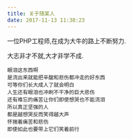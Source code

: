 ```yaml
---
title: 关于随某人
date: 2017-11-13 11:38:23
---
```



一位PHP工程师,在成为大牛的路上不断努力.

  大志非才不就,大才非学不成.


	眼泪这东西啊
	是流出来就能把辛酸和悲伤都冲走的好东西
	可等你们长大成人了就会明白
	人生还有眼泪也冲刷不干净的巨大悲伤
	还有难忘的痛苦让你们即使想哭也不能流泪
	所以真正坚强的人
	都是越想哭反而笑得越大声
	怀揣着痛苦和悲伤
	即使如此也要带上它们笑着前行



